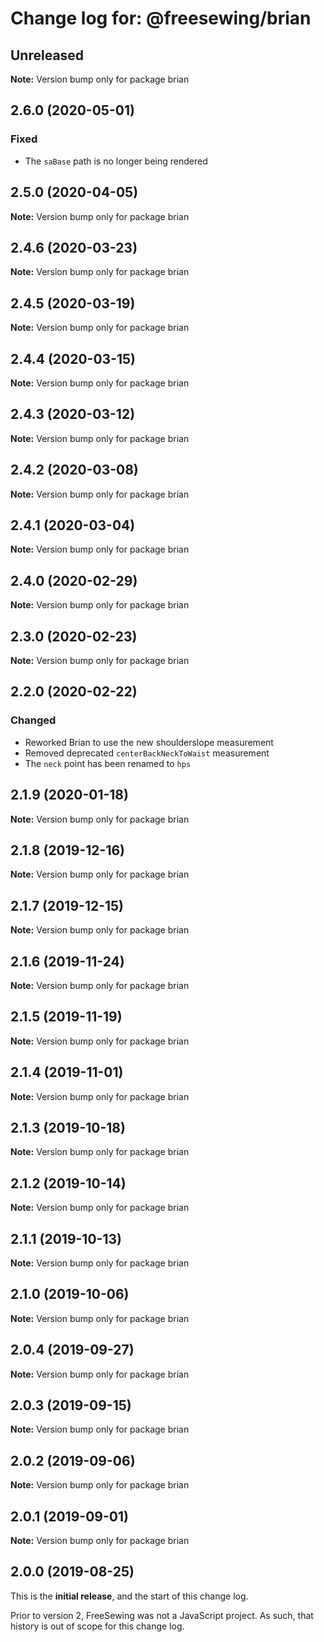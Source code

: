 # Change log for: @freesewing/brian

## Unreleased

**Note:** Version bump only for package brian

## 2.6.0 (2020-05-01)

### Fixed

- The `saBase` path is no longer being rendered

## 2.5.0 (2020-04-05)

**Note:** Version bump only for package brian

## 2.4.6 (2020-03-23)

**Note:** Version bump only for package brian

## 2.4.5 (2020-03-19)

**Note:** Version bump only for package brian

## 2.4.4 (2020-03-15)

**Note:** Version bump only for package brian

## 2.4.3 (2020-03-12)

**Note:** Version bump only for package brian

## 2.4.2 (2020-03-08)

**Note:** Version bump only for package brian

## 2.4.1 (2020-03-04)

**Note:** Version bump only for package brian

## 2.4.0 (2020-02-29)

**Note:** Version bump only for package brian

## 2.3.0 (2020-02-23)

**Note:** Version bump only for package brian

## 2.2.0 (2020-02-22)

### Changed

- Reworked Brian to use the new shoulderslope measurement
- Removed deprecated `centerBackNeckToWaist` measurement
- The `neck` point has been renamed to `hps`

## 2.1.9 (2020-01-18)

**Note:** Version bump only for package brian

## 2.1.8 (2019-12-16)

**Note:** Version bump only for package brian

## 2.1.7 (2019-12-15)

**Note:** Version bump only for package brian

## 2.1.6 (2019-11-24)

**Note:** Version bump only for package brian

## 2.1.5 (2019-11-19)

**Note:** Version bump only for package brian

## 2.1.4 (2019-11-01)

**Note:** Version bump only for package brian

## 2.1.3 (2019-10-18)

**Note:** Version bump only for package brian

## 2.1.2 (2019-10-14)

**Note:** Version bump only for package brian

## 2.1.1 (2019-10-13)

**Note:** Version bump only for package brian

## 2.1.0 (2019-10-06)

**Note:** Version bump only for package brian

## 2.0.4 (2019-09-27)

**Note:** Version bump only for package brian

## 2.0.3 (2019-09-15)

**Note:** Version bump only for package brian

## 2.0.2 (2019-09-06)

**Note:** Version bump only for package brian

## 2.0.1 (2019-09-01)

**Note:** Version bump only for package brian

## 2.0.0 (2019-08-25)

This is the **initial release**, and the start of this change log.

Prior to version 2, FreeSewing was not a JavaScript project.
As such, that history is out of scope for this change log.
